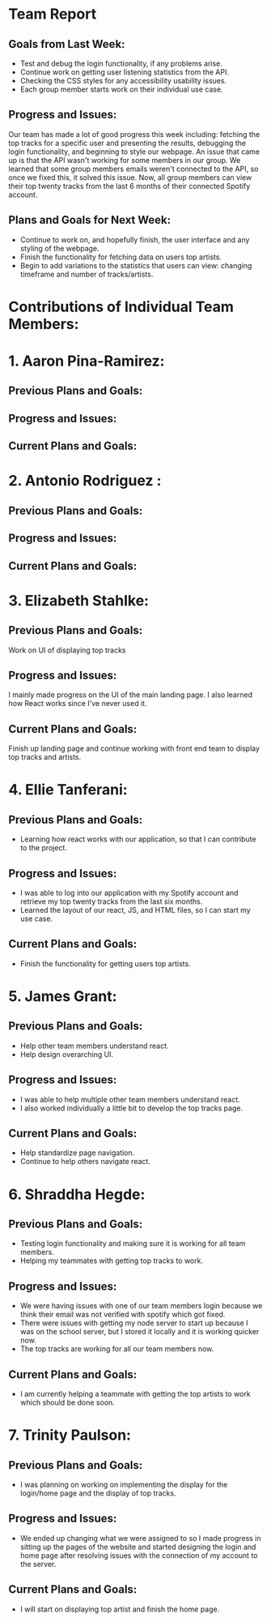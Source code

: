 # Team Report
## Goals from Last Week:
- Test and debug the login functionality, if any problems arise. 
- Continue work on getting user listening statistics from the API.
- Checking the CSS styles for any accessibility usability issues. 
- Each group member starts work on their individual use case.
## Progress and Issues:
Our team has made a lot of good progress this week including: fetching the top tracks for a specific user and presenting the results, debugging the login functionality, and beginning to style our webpage. An issue that came up is that the API wasn't working for some members in our group. We learned that some group members emails weren't connected to the API, so once we fixed this, it solved this issue. Now, all group members can view their top twenty tracks from the last 6 months of their connected Spotify account.
## Plans and Goals for Next Week:
- Continue to work on, and hopefully finish, the user interface and any styling of the webpage.
- Finish the functionality for fetching data on users top artists.
- Begin to add variations to the statistics that users can view: changing timeframe and number of tracks/artists.

# Contributions of Individual Team Members:
# 1. Aaron Pina-Ramirez:
## Previous Plans and Goals:

## Progress and Issues:

## Current Plans and Goals:

# 2. Antonio Rodriguez :
## Previous Plans and Goals:

## Progress and Issues:

## Current Plans and Goals:

# 3. Elizabeth Stahlke:
## Previous Plans and Goals:
Work on UI of displaying top tracks
## Progress and Issues:
I mainly made progress on the UI of the main landing page. I also learned how React works since I've never used it.
## Current Plans and Goals:
Finish up landing page and continue working with front end team to display top tracks and artists.

# 4. Ellie Tanferani:
## Previous Plans and Goals:
- Learning how react works with our application, so that I can contribute to the project.
## Progress and Issues:
- I was able to log into our application with my Spotify account and retrieve my top twenty tracks from the last six months.
- Learned the layout of our react, JS, and HTML files, so I can start my use case.
## Current Plans and Goals:
- Finish the functionality for getting users top artists.

# 5. James Grant:
## Previous Plans and Goals:
- Help other team members understand react.
- Help design overarching UI.

## Progress and Issues:
- I was able to help multiple other team members understand react.
- I also worked individually a little bit to develop the top tracks page.

## Current Plans and Goals:
- Help standardize page navigation.
- Continue to help others navigate react.

# 6. Shraddha Hegde:
## Previous Plans and Goals:
- Testing login functionality and making sure it is working for all team members. 
- Helping my teammates with getting top tracks to work. 

## Progress and Issues:
- We were having issues with one of our team members login because we think their email was not verified with spotify which got fixed.
- There were issues with getting my node server to start up because I was on the school server, but I stored it locally and it is working quicker now. 
- The top tracks are working for all our team members now. 

## Current Plans and Goals:
- I am currently helping a teammate with getting the top artists to work which should be done soon.

# 7. Trinity Paulson:
## Previous Plans and Goals:
- I was planning on working on implementing the display for the login/home page and the display of top tracks.

## Progress and Issues:
- We ended up changing what we were assigned to so I made progress in sitting up the pages of the website and started designing the login and home page after resolving issues with the connection of my account to the server.

## Current Plans and Goals:
- I will start on displaying top artist and finish the home page.
